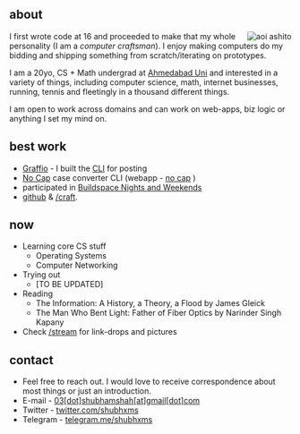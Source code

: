 
## about

<div style="float: right; max-width: 25%; max-height: 25%;">
<img src="/images/for_distinguished_patron.png" id="home-img" style="border-radius:3%;" alt="aoi ashito">
</div>

I first wrote code at 16 and proceeded to make that my whole personality (I am a _computer craftsman_). I enjoy making computers do my bidding and shipping something from scratch/iterating on prototypes.

I am a 20yo, CS + Math undergrad at [Ahmedabad Uni](https://ahduni.edu.in) and interested in a variety of things, including computer science, math, internet businesses, running, tennis and fleetingly in a thousand different things.

I am open to work across domains and can work on web-apps, biz logic or anything I set my mind on.



## best work
- [Graffio](https://graffio.xyz) - I built the [CLI](https://github.com/shubhxms/graffio) for posting
- [No Cap](https://gtihub.com/shubhxms/nocap) case converter CLI (webapp - [no cap](https://no-cap.netlify.app/) )
- participated in [Buildspace Nights and Weekends](https://buildspace.so/)
  <!-- S4, S3 and [S2](https://polygonscan.com/tx/0xb78eeb255a386d49f7d00859568370da52566184400727c4baa4fdf8c7dd6210). -->
- [github](https://github.com/shubhxms) & [/craft](/craft).

<!-- {{% sidenote %}} will update later {{% /sidenote %}} -->

## now
- Learning core CS stuff 
  - Operating Systems
  - Computer Networking
- Trying out
  - [TO BE UPDATED]
- Reading
  - The Information: A History, a Theory, a Flood by James Gleick
  - The Man Who Bent Light: Father of Fiber Optics by Narinder Singh Kapany
- Check [/stream](/stream) for link-drops and pictures

## contact

- Feel free to reach out. I would love to receive correspondence about most things or just an introduction.
- E-mail - [03[dot]shubhamshah[at]gmail[dot]com](mailto:03.shubhamshah@gmail.com)
- Twitter - [twitter.com/shubhxms](https://twitter.com/shubhxms)
- Telegram - [telegram.me/shubhxms](https://telegram.me/shubhxms)
